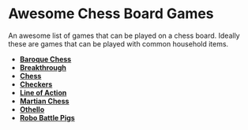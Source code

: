 # Awesome Chess Board Games
An awesome list of games that can be played on a chess board. Ideally these are games that can be played with common household items.

 - **[Baroque Chess](https://www.wikiwand.com/en/Baroque_chess)** 
 - **[Breakthrough](https://www.wikiwand.com/en/Breakthrough_(board_game))**
 - **[Chess](https://www.wikiwand.com/en/Chess)**
 - **[Checkers](https://www.wikiwand.com/en/Draughts)**
 - **[Line of Action](https://www.wikiwand.com/en/Lines_of_Action)**
 - **[Martian Chess](https://www.wikiwand.com/en/Martian_chess)**
 - **[Othello](https://www.wikiwand.com/en/Reversi)**
 - **[Robo Battle Pigs](http://cox-tv.com/games/mygames/robobattlepigs.html)**
